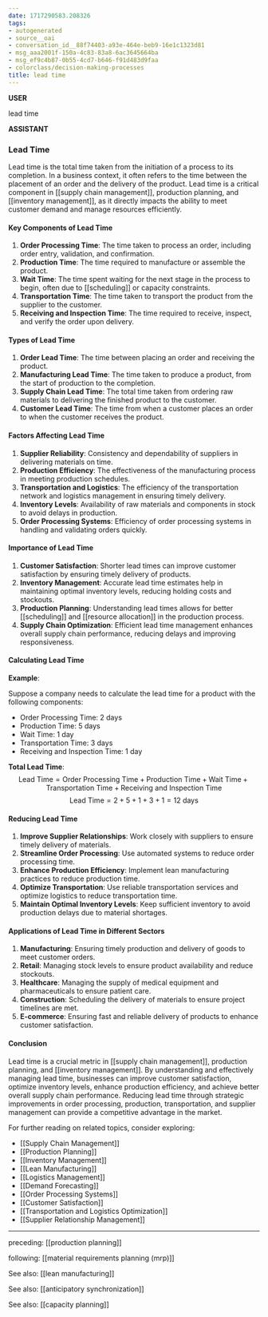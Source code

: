 ```yaml
---
date: 1717290583.208326
tags:
- autogenerated
- source__oai
- conversation_id__88f74403-a93e-464e-beb9-16e1c1323d81
- msg_aaa2001f-150a-4c83-83a8-6ac3645664ba
- msg_ef9c4b87-0b55-4cd7-b646-f91d483d9faa
- colorclass/decision-making-processes
title: lead time
---
```


**USER**

lead time


**ASSISTANT**

### Lead Time

Lead time is the total time taken from the initiation of a process to its completion. In a business context, it often refers to the time between the placement of an order and the delivery of the product. Lead time is a critical component in [[supply chain management]], production planning, and [[inventory management]], as it directly impacts the ability to meet customer demand and manage resources efficiently.

#### Key Components of Lead Time

1. **Order Processing Time**: The time taken to process an order, including order entry, validation, and confirmation.
2. **Production Time**: The time required to manufacture or assemble the product.
3. **Wait Time**: The time spent waiting for the next stage in the process to begin, often due to [[scheduling]] or capacity constraints.
4. **Transportation Time**: The time taken to transport the product from the supplier to the customer.
5. **Receiving and Inspection Time**: The time required to receive, inspect, and verify the order upon delivery.

#### Types of Lead Time

1. **Order Lead Time**: The time between placing an order and receiving the product.
2. **Manufacturing Lead Time**: The time taken to produce a product, from the start of production to the completion.
3. **Supply Chain Lead Time**: The total time taken from ordering raw materials to delivering the finished product to the customer.
4. **Customer Lead Time**: The time from when a customer places an order to when the customer receives the product.

#### Factors Affecting Lead Time

1. **Supplier Reliability**: Consistency and dependability of suppliers in delivering materials on time.
2. **Production Efficiency**: The effectiveness of the manufacturing process in meeting production schedules.
3. **Transportation and Logistics**: The efficiency of the transportation network and logistics management in ensuring timely delivery.
4. **Inventory Levels**: Availability of raw materials and components in stock to avoid delays in production.
5. **Order Processing Systems**: Efficiency of order processing systems in handling and validating orders quickly.

#### Importance of Lead Time

1. **Customer Satisfaction**: Shorter lead times can improve customer satisfaction by ensuring timely delivery of products.
2. **Inventory Management**: Accurate lead time estimates help in maintaining optimal inventory levels, reducing holding costs and stockouts.
3. **Production Planning**: Understanding lead times allows for better [[scheduling]] and [[resource allocation]] in the production process.
4. **Supply Chain Optimization**: Efficient lead time management enhances overall supply chain performance, reducing delays and improving responsiveness.

#### Calculating Lead Time

**Example**:

Suppose a company needs to calculate the lead time for a product with the following components:
- Order Processing Time: 2 days
- Production Time: 5 days
- Wait Time: 1 day
- Transportation Time: 3 days
- Receiving and Inspection Time: 1 day

**Total Lead Time**:
$$
\text{Lead Time} = \text{Order Processing Time} + \text{Production Time} + \text{Wait Time} + \text{Transportation Time} + \text{Receiving and Inspection Time}
$$
$$
\text{Lead Time} = 2 + 5 + 1 + 3 + 1 = 12 \text{ days}
$$

#### Reducing Lead Time

1. **Improve Supplier Relationships**: Work closely with suppliers to ensure timely delivery of materials.
2. **Streamline Order Processing**: Use automated systems to reduce order processing time.
3. **Enhance Production Efficiency**: Implement lean manufacturing practices to reduce production time.
4. **Optimize Transportation**: Use reliable transportation services and optimize logistics to reduce transportation time.
5. **Maintain Optimal Inventory Levels**: Keep sufficient inventory to avoid production delays due to material shortages.

#### Applications of Lead Time in Different Sectors

1. **Manufacturing**: Ensuring timely production and delivery of goods to meet customer orders.
2. **Retail**: Managing stock levels to ensure product availability and reduce stockouts.
3. **Healthcare**: Managing the supply of medical equipment and pharmaceuticals to ensure patient care.
4. **Construction**: Scheduling the delivery of materials to ensure project timelines are met.
5. **E-commerce**: Ensuring fast and reliable delivery of products to enhance customer satisfaction.

#### Conclusion

Lead time is a crucial metric in [[supply chain management]], production planning, and [[inventory management]]. By understanding and effectively managing lead time, businesses can improve customer satisfaction, optimize inventory levels, enhance production efficiency, and achieve better overall supply chain performance. Reducing lead time through strategic improvements in order processing, production, transportation, and supplier management can provide a competitive advantage in the market.

For further reading on related topics, consider exploring:
- [[Supply Chain Management]]
- [[Production Planning]]
- [[Inventory Management]]
- [[Lean Manufacturing]]
- [[Logistics Management]]
- [[Demand Forecasting]]
- [[Order Processing Systems]]
- [[Customer Satisfaction]]
- [[Transportation and Logistics Optimization]]
- [[Supplier Relationship Management]]


---

preceding: [[production planning]]  


following: [[material requirements planning (mrp)]]

See also: [[lean manufacturing]]


See also: [[anticipatory synchronization]]


See also: [[capacity planning]]